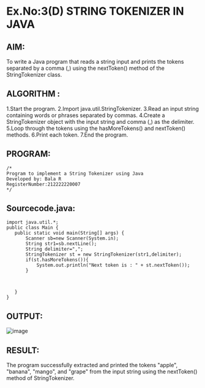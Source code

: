 # Ex.No:3(D) STRING TOKENIZER IN JAVA

## AIM:
To write a Java program that reads a string input and prints the tokens separated by a comma (,) using the nextToken() method of the StringTokenizer class.

## ALGORITHM :
1.Start the program.
2.Import java.util.StringTokenizer.
3.Read an input string containing words or phrases separated by commas.
4.Create a StringTokenizer object with the input string and comma (,) as the delimiter.
5.Loop through the tokens using the hasMoreTokens() and nextToken() methods.
6.Print each token.
7.End the program.


## PROGRAM:
 ```
/*
Program to implement a String Tokenizer using Java
Developed by: Bala R
RegisterNumber:212222220007
*/
```

## Sourcecode.java:
```
import java.util.*;  
public class Main {  
   public static void main(String[] args) {
       Scanner sb=new Scanner(System.in);
       String str1=sb.nextLine();
       String delimiter=",";
       StringTokenizer st = new StringTokenizer(str1,delimiter);  
       if(st.hasMoreTokens()){
           System.out.println("Next token is : " + st.nextToken()); 
       }
        
      
        
   }      
}  
```

## OUTPUT:

![image](https://github.com/user-attachments/assets/e513f5b6-cf05-4d6e-bb6d-09bd5cf08773)


## RESULT:
The program successfully extracted and printed the tokens "apple", "banana", "mango", and "grape" from the input string using the nextToken() method of StringTokenizer.
